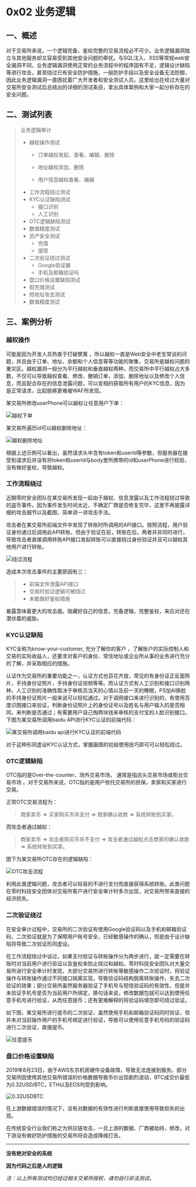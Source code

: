 # 0x02 业务逻辑

## 一、概述

对于交易所来说，一个逻辑完备，鉴权完整的交易流程必不可少。业务逻辑漏洞独立与其他服务却又容易受到其他安全问题的牵扰。与SQL注入、XSS等常规web安全漏洞不同，业务逻辑漏洞使用正常的业务流程中的程序固有不足，逻辑设计缺陷等进行攻击，甚至绕过已有安全防护措施，一般防护手段以及安全设备无法防御，因此业务逻辑漏洞一直困扰着广大开发者和安全测试人员。这里给出在经过大量对交易所安全测试后总结出的详细的测试条目，拿出具体案例和大家一起分析存在的安全问题。



## 二、测试列表

> 业务逻辑审计 
>
> - 越权操作测试
>   - 订单越权发起、查看、编辑、删除
>   - 地址越权添加、删除
>
>   - 用户信息越权查看、编辑
> - 工作流程绕过测试
> - KYC认证缺陷测试
>   - 接口识别
>   - 人工识别
> - OTC逻辑缺陷测试
> - 数值精度测试
> - 资产安全测试
>   - 充值
>   - 提现
> - 二次验证绕过测试
>   - Google验证器
>   - 手机及邮箱验证吗
> - 盘口价格设置缺陷测试
> - 假充值测试
> - 短地址攻击测试
> - 数值精度测试



## 三、案例分析

### 越权操作

可能是因为开发人员热衷于打破樊篱 ，所以越权一直是Web安全中老生常谈的问题，并且由于订单、地址、余额和个人信息等等功能的聚集，交易所是越权问题的重灾区。越权漏洞一般分为平行越权和垂直越权两种，而交易所中平行越权占大多数，不仅可以导致越权查看、修改、撤销订单，添加、删除地址以及修改个人信息，而且配合存在的信息泄露问题，可以变相的获取所有用户的KYC信息，因为是正常请求，比起脱裤更难被WAF所发现。

某交易所修改userPhone可以越权让任意用户下单：

![越权下单](./assets/yqxd.png "越权下单")



某交易所遍历id可以越权删除地址：

![越权删除地址](./assets/yqscdz.png "越权删除地址")

根据上述示例可以看出，虽然请求头中含有token和userId等参数，但服务器在接受到请求后并没有将token和userId与body里所携带的id和userPhone进行校验，没有做好鉴权，导致越权。  



### 工作流程绕过

近期零时安全团队在某交易所发现一起由于越权、信息泄露以及工作流程绕过导致的盗币事件。因为事件发生时间太近，不确定厂商是否修复完毕，这里不再披露详细的攻击细节以及截图，简单讲一讲攻击手法。

攻击者在某交易所前端文件中发现了转账时所调用的API接口。按照流程，用户验证身份通过后调用此API转账，但由于验证在前，转账在后，两者并非同时进行，导致攻击者直接调用转账API接口发起转账可以直接绕过身份验证并且可以越权其他用户进行转账。  

![绕过流程](./assets/rglc.png)

造成本次攻击事件的主要原因有三：

> - 前端文件泄露API接口
> - 交易时验证逻辑可被绕过
> - 未能做好鉴权措施

暴露意味着更大的攻击面。隐藏好自己的信息，完备逻辑，完整鉴权，来应对还在潜伏着的威胁。



### KYC认证缺陷  

KYC全称为know-your-customer,  充分了解你的客户 ，了解账户的实际控制人和交易的实际收益人，还要求对客户的身份、常住地址或企业所从事的业务进行充分的了解，并采取相应的措施。

认证作为交易所的重要功能之一，认证方式也百花齐放，常见的有身份证正反面照片，手持身份证照片，手持身份证视频等等。而认证方式有人工识别和接口识别两种，人工识别的准确性取决于审核员当天的心情以及前一天的睡眠，PS加AI换脸的手持身份证照片一般来说可以轻松通过。对于调用接口来进行识别的，有使用百度识图接口来验证，判断身份证照片上的身份证号以及姓名与用户输入的是否相同，来判断是否通过；有需要用户自己掏两块钱来审核的支付宝的人脸识别接口。
下图为某交易所调用baidu API进行KYC认证的前端代码：

![某交易所调用baidu api进行KYC认证的前端代码](./assets/kycjs.png "某交易所调用baidu api进行KYC认证的前端代码")

对于这种形同虚设KYC认证方式，掌握画图的初级使用技巧即可可以轻松绕过。



### OTC逻辑缺陷

OTC指的是Over-the-counter，场外交易市场， 通常是指店头交易市场或柜台交易市场 。对于交易所来说，OTC指的是用户依托交易所的担保，卖家和买家进行交易。

正常OTC交易流程为：

> 商家卖币  =>  买家购买币并支付 => 商家确认收款 => 系统转账到买家。

而攻击者通过越权：

> 商家卖币 =>  攻击者购买币并不支付 =>  攻击者通过越权点击商家的确认收款  =>  系统转账到买家。

图下为某交易所OTC存在的逻辑缺陷：

![OTC攻击流程](./assets/OTCattack.png "OTC攻击流程")

利用此类逻辑问题，攻击者可以轻易的不进行支付而直接获得系统转账。此类问题在零时科技安全团体对交易所客户进行安全审计时多次出现，对交易所带来直接的经济损失。



### 二次验证绕过

在安全审计过程中，交易所的二次验证有使用Google验证码以及手机和邮箱验证码，二次验证就是为了保障用户账号安全，已经敏感操作的确认，但是由于设计缺陷将导致二次验证形同虚设。

在工作流程绕过中谈过，如果支付验证与转账操作分为两步进行，就一定需要在转账时对当前用户进行验证以及鉴权来防止绕过和越权。零时科技安全团队对大量交易所进行安全审计时发现，大部分交易所进行转账等敏感操作二次验证时，将验证操作与转账操作通过不同接口隔离实现，导致验证码结构脱离转账操作，失去二次验证的效果；部分交易所虽然服务器验证了手机号与短信验证码的有效性，但是并未验证手机号是否为当前用户所绑定，换句话来说，修改数据包就可以达到使用任意手机号进行验证，从而任意提币；还有更难解释的将验证码填空即可绕过验证。

如下图，某交易所进行提币的二次验证，虽然使用手机和邮箱验证码同时验证，但并未对当前操作用户的手机号绑定进行验证，导致可以使用任意手机号码的验证码进行二次验证，直接提币。

![任意提币](./assets/任意提币.png)



### 盘口价格设置缺陷  

2019年8月23日，由于AWS东京机房硬件设备故障，导致无法连接到服务。部分交易所因使用其他交易所错误的价格数据导致币价出现剧烈波动，BTC成交价最低为0.32USD/BTC，ETH以及EOS均受到影响。

![0.32USDBTC](./assets/0.32USDBTC.png)

在上游数据错误的情况下，没有对数据的有效性进行判断直接使用导致损失的出现。

在传统安全行业我们称之为供应链攻击，一旦上游的数据、厂商被劫持，修改，对下游没有做好防护措施的交易所将会造成降维打击。



---

**没有绝对安全的系统**

**因为代码之后是人的逻辑**



*注：以上所有测试均已经过相关交易所授权，请勿自行非法测试。*







